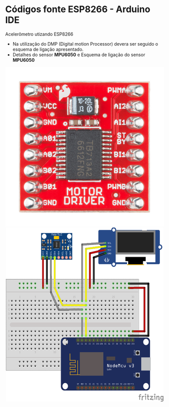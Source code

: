 # Códigos fonte ESP8266 - Arduino IDE

Acelerômetro utizando ESP8266

* Na utilização do DMP (Digital motion Processor) devera ser seguido o esquema de ligação apresentado.
* Detalhes do sensor **MPU6050** e Esquema de ligação do sensor **MPU6050**
<p align="center">
  <img src="../../../Imagens/TB6612FNG.jpg">
  <img src="../../../Imagens/I2C-Display-Acelerometro.png" width="500" height="550">
</p>
